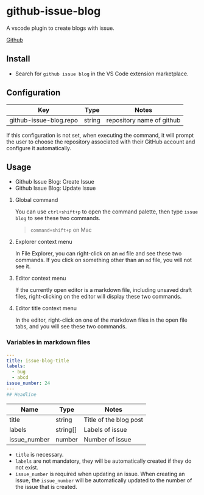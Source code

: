 # github-issue-blog

A vscode plugin to create blogs with issue.

[Github](https://github.com/wtto00/github-issue-blog)

## Install

- Search for `github issue blog` in the VS Code extension marketplace.

## Configuration

| Key                    | Type   | Notes                     |
| ---------------------- | ------ | ------------------------- |
| github-issue-blog.repo | string | repository name of github |

If this configuration is not set, when executing the command, it will prompt the user to choose the repository associated with their GitHub account and configure it automatically.

## Usage

- Github Issue Blog: Create Issue
- Github Issue Blog: Update Issue

1. Global command

   You can use `ctrl+shift+p` to open the command palette, then type `issue blog` to see these two commands.

   > `command+shift+p` on Mac

1. Explorer context menu

   In File Explorer, you can right-click on an `md` file and see these two commands.
   If you click on something other than an `md` file, you will not see it.

1. Editor context menu

   If the currently open editor is a markdown file, including unsaved draft files, right-clicking on the editor will display these two commands.

1. Editor title context menu

   In the editor, right-click on one of the markdown files in the open file tabs, and you will see these two commands.

### Variables in markdown files

```yml
---
title: issue-blog-title
labels:
  - bug
  - abcd
issue_number: 24
---
## Headline
```

| Name         | Type     | Notes                  |
| ------------ | -------- | ---------------------- |
| title        | string   | Title of the blog post |
| labels       | string[] | Labels of issue        |
| issue_number | number   | Number of issue        |

- `title` is necessary.
- `labels` are not mandatory, they will be automatically created if they do not exist.
- `issue_number` is required when updating an issue. When creating an issue, the `issue_number` will be automatically updated to the number of the issue that is created.
